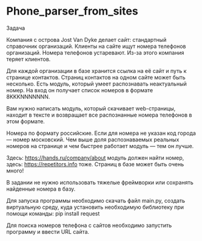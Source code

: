 # Phone_parser_from_sites
Задача

Компания с острова Jost Van Dyke делает сайт: стандартный справочник организаций. Клиенты на сайте ищут номера телефонов организаций. Номера телефонов устаревают. Из-за этого компания теряет клиентов.

Для каждой организации в базе хранится ссылка на её сайт и путь к странице контактов. Страниц контактов на одном сайте может быть несколько. Есть модуль, который умеет распознавать неактуальный номер. На вход он получает список номеров в формате 8KKKNNNNNNN.

Вам нужно написать модуль, который скачивает web-страницы, находит в тексте и возвращает все распознанные номера телефонов в этом формате.

Номера по формату российские. Если для номера не указан код города — номер московский. Чем выше доля распознаваемых реальных номеров на странице и чем быстрее работает модуль — тем он лучше.

Здесь: https://hands.ru/company/about модуль должен найти номер, здесь: https://repetitors.info тоже. Страниц в базе может быть очень много!

В задании не нужно использовать тяжелые фреймворки или сохранять найденные номера в базу.

Для запуска программы необходимо скачать файл main.py, создать виртуальную среду, куда установить необходимую библиотеку при помощи команды:
pip install request

Для поиска номеров телефона с сайтов необходимо запустить программу и ввести URL сайта.
